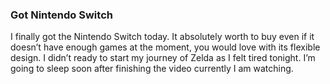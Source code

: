 ### Got Nintendo Switch
I finally got the Nintendo Switch today. It absolutely worth to buy even if it doesn’t have enough games at the moment, you would love with its flexible design. I didn’t ready to start my journey of Zelda as I felt tired tonight. I’m going to sleep soon after finishing the video currently I am watching.
